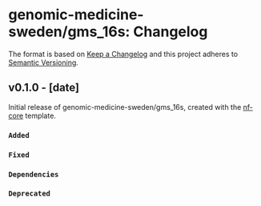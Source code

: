 # genomic-medicine-sweden/gms_16s: Changelog

The format is based on [Keep a Changelog](https://keepachangelog.com/en/1.0.0/)
and this project adheres to [Semantic Versioning](https://semver.org/spec/v2.0.0.html).

## v0.1.0 - [date]

Initial release of genomic-medicine-sweden/gms_16s, created with the [nf-core](https://nf-co.re/) template.

### `Added`

### `Fixed`

### `Dependencies`

### `Deprecated`
